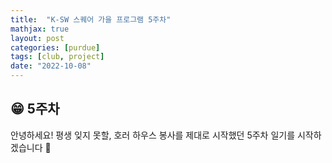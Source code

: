 ```yaml
---
title:  "K-SW 스퀘어 가을 프로그램 5주차"
mathjax: true
layout: post
categories: [purdue]
tags: [club, project]
date: "2022-10-08"
---
```


## 😁 5주차

안녕하세요! 평생 잊지 못할, 호러 하우스 봉사를 제대로 시작했던 5주차 일기를 시작하겠습니다 🎃